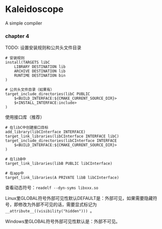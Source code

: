 # Kaleidoscope
A simple compiler

### chapter 4

TODO: 设置安装规则和公共头文件目录
```
# 安装规则
install(TARGETS libC
    LIBRARY DESTINATION lib
    ARCHIVE DESTINATION lib
    RUNTIME DESTINATION bin
)

# 公共头文件目录（如果有）
target_include_directories(libC PUBLIC
    $<BUILD_INTERFACE:${CMAKE_CURRENT_SOURCE_DIR}>
    $<INSTALL_INTERFACE:include>
)
```

使用接口库（推荐）
```
# 在libC中创建接口目标
add_library(libCInterface INTERFACE)
target_link_libraries(libCInterface INTERFACE libC)
target_include_directories(libCInterface INTERFACE
    $<BUILD_INTERFACE:${CMAKE_CURRENT_SOURCE_DIR}>
)

# 在libB中
target_link_libraries(libB PUBLIC libCInterface)

# 在app中
target_link_libraries(A PRIVATE libB libCInterface)
```

查看动态符号：`readelf --dyn-syms libxxx.so`

Linux里GLOBAL符号外部可见性默认DEFAULT是：外部可见，如果需要隐藏符号，即修改为外部不可见的话，需要显式标记为
`__attribute__((visibility("hidden"))) `。

Windows里GLOBAL符号外部可见性默认是：外部不可见。
